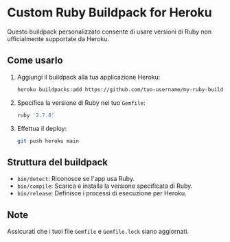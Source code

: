 # Custom Ruby Buildpack for Heroku

Questo buildpack personalizzato consente di usare versioni di Ruby non ufficialmente supportate da Heroku.

## Come usarlo

1. Aggiungi il buildpack alla tua applicazione Heroku:
   ```bash
   heroku buildpacks:add https://github.com/tuo-username/my-ruby-buildpack.git
   ```

2. Specifica la versione di Ruby nel tuo `Gemfile`:
   ```ruby
   ruby '2.7.8'
   ```

3. Effettua il deploy:
   ```bash
   git push heroku main
   ```

## Struttura del buildpack

- `bin/detect`: Riconosce se l'app usa Ruby.
- `bin/compile`: Scarica e installa la versione specificata di Ruby.
- `bin/release`: Definisce i processi di esecuzione per Heroku.

## Note

Assicurati che i tuoi file `Gemfile` e `Gemfile.lock` siano aggiornati.
